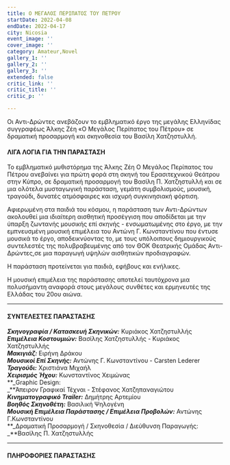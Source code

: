 ```yaml
---
title: Ο ΜΕΓΑΛΟΣ ΠΕΡΙΠΑΤΟΣ ΤΟΥ ΠΕΤΡΟΥ
startDate: 2022-04-08
endDate: 2022-04-17
city: Nicosia
event_image: ''
cover_image: ''
category: Amateur,Novel
gallery_1: ''
gallery_2: ''
gallery_3: ''
extended: false
critic_link: ''
critic_title: ''
critic_p: ''

---
```

Οι Αντι-Δρώντες ανεβάζουν το εμβληματικό έργο της μεγάλης Ελληνίδας συγγραφέως Άλκης Ζέη «Ο Μεγάλος Περίπατος του Πέτρου» σε δραματική προσαρμογή και σκηνοθεσία του Βασίλη Χατζηστυλλή.

#### ΛΙΓΑ ΛΟΓΙΑ ΓΙΑ ΤΗΝ ΠΑΡΑΣΤΑΣΗ

Το εμβληματικό μυθιστόρημα της Άλκης Ζέη Ο Μεγάλος Περίπατος του Πέτρου ανεβαίνει για πρώτη φορά στη σκηνή του Ερασιτεχνικού Θεάτρου στην Κύπρο, σε δραματική προσαρμογή του Βασίλη Π. Χατζηστυλλή και σε μια ολότελα μυσταγωγική παράσταση, γεμάτη συμβολισμούς, μουσική, τραγούδι, δυνατές ατμόσφαιρες και ισχυρή συγκινησιακή φόρτιση.

Αφιερωμένη στα παιδιά του κόσμου, η παράσταση των Αντι-Δρώντων ακολουθεί μια ιδιαίτερη αισθητική προσέγγιση που αποδίδεται με την ύπαρξη ζωντανής μουσικής επί σκηνής - ενσωματωμένης στο έργο, με την εμπνευσμένη μουσική επιμέλεια του Αντώνη Γ. Κωνσταντίνου που έντυσε μουσικά το έργο, αποδεικνύοντας το, με τους υπόλοιπους δημιουργικούς συντελεστές της πολυβραβευμένης από τον ΘΟΚ Θεατρικής Ομάδας Αντι-Δρώντες,σε μια παραγωγή υψηλών αισθητικών προδιαγραφών.

Η παράσταση προτείνεται για παιδιά, εφήβους και ενήλικες.

Η μουσική επιμέλεια της παράστασης αποτελεί ταυτόχρονα μια πολυσήμαντη αναφορά στους μεγάλους συνθέτες και ερμηνευτές της Ελλάδας του 20ου αιώνα.

***

#### ΣΥΝΤΕΛΕΣΤΕΣ ΠΑΡΑΣΤΑΣΗΣ

**_Σκηνογραφία / Κατασκευή Σκηνικών:_** Κυριάκος Χατζηστυλλής  
**_Επιμέλεια Κοστουμιών:_** Βασίλης Χατζηστυλλής - Κυριάκος Χατζηστυλλής  
**_Μακιγιάζ:_** Ειρήνη Δράκου  
**_Μουσικοί Επί Σκηνής:_** Αντώνης Γ. Κωνσταντίνου - Carsten Lederer  
**_Τραγούδι:_** Χριστιάνα Μιχαήλ  
**_Χειρισμός Ήχου:_** Κωνσταντίνος Χειμώνας  
**_Graphic Design:  
_**Άπειρον Γραφικαί Τέχναι - Στέφανος Χατζηπαναγιώτου  
**_Κινηματογραφικό Trailer:_** Δημήτρης Αρτεμίου  
**_Βοηθός Σκηνοθέτη:_** Βασιλική Ψηλογένη  
**_Μουσική Επιμέλεια Παράστασης / Επιμέλεια Προβολών:_** Αντώνης Γ.Κωνσταντίνου  
**_Δραματική Προσαρμογή / Σκηνοθεσία / Διεύθυνση Παραγωγής:  
_**Βασίλης Π. Χατζηστυλλής

***

#### ΠΛΗΡΟΦΟΡΙΕΣ ΠΑΡΑΣΤΑΣΗΣ

#### 